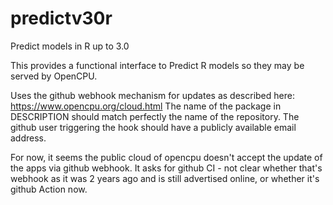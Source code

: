 # predictv30r
Predict models in R up to 3.0

This provides a functional interface to Predict R models so they may be served by OpenCPU.

Uses the github webhook mechanism for updates as described here: https://www.opencpu.org/cloud.html
The name of the package in DESCRIPTION should match perfectly the name of the repository.
The github user triggering the hook should have a publicly available email address.

For now, it seems the public cloud of opencpu doesn't accept the update of the apps via github webhook.
It asks for github CI - not clear whether that's webhook as it was 2 years ago and is still advertised online,
or whether it's github Action now.

